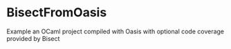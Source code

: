 # BisectFromOasis
Example an OCaml project compiled with Oasis with optional code coverage provided by Bisect
